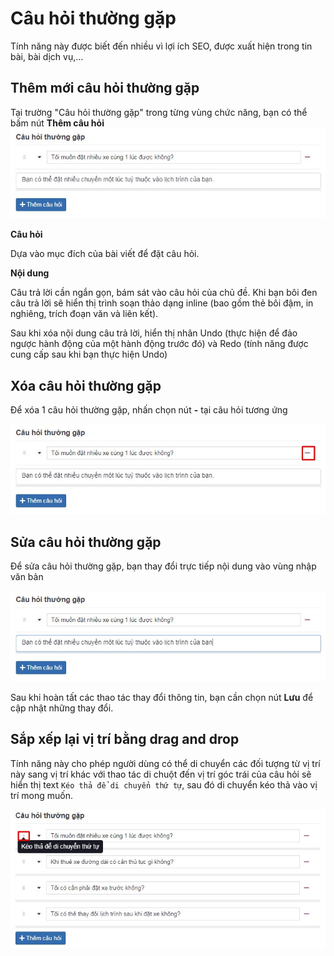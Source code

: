 # Câu hỏi thường gặp

Tính năng này được biết đến nhiều vì lợi ích SEO, được xuất hiện trong tin bài, bài dịch vụ,...

## Thêm mới câu hỏi thường gặp

Tại trường "Câu hỏi thường gặp" trong từng vùng chức năng, bạn có thể bấm nút **Thêm câu hỏi**
![faq.jpg](img/faq.jpg)

**Câu hỏi**

Dựa vào mục đích của bài viết để đặt câu hỏi.

**Nội dung**

Câu trả lời cần ngắn gọn, bám sát vào câu hỏi của chủ đề. Khi bạn bôi đen câu trả lời sẽ hiển thị trình soạn thảo dạng inline (bao gồm thẻ bôi đậm, in nghiêng, trích đoạn văn và liên kết).

Sau khi xóa nội dung câu trả lời, hiển thị nhãn Undo (thực hiện để đảo ngược hành động của một hành động trước đó) và Redo (tính năng được cung cấp sau khi bạn thực hiện Undo)

## Xóa câu hỏi thường gặp

Để xóa 1 câu hỏi thường gặp, nhấn chọn nút **-** tại câu hỏi tương ứng

![faq-1.jpg](img/faq-1.jpg)

## Sửa câu hỏi thường gặp

Để sửa câu hỏi thường gặp, bạn thay đổi trực tiếp nội dung vào vùng nhập văn bản

![faq-2.jpg](img/faq-2.jpg)

Sau khi hoàn tất các thao tác thay đổi thông tin, bạn cần chọn nút **Lưu** để cập nhật những thay đổi.

## Sắp xếp lại vị trí bằng drag and drop

Tính năng này cho phép người dùng có thể di chuyển các đối tượng từ vị trí này sang vị trí khác với thao tác di 
chuột đến vị trí góc trái của câu hỏi sẽ hiển thị text `Kéo thả để di chuyển thứ tự`, sau đó di chuyển kéo thả vào vị trí mong muốn.

![faq-3.jpg](img/faq-3.jpg)
